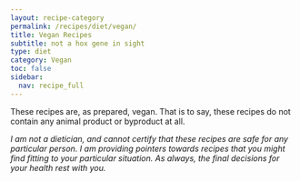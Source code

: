 ```yaml
---
layout: recipe-category
permalink: /recipes/diet/vegan/
title: Vegan Recipes
subtitle: not a hox gene in sight
type: diet
category: Vegan
toc: false
sidebar:
  nav: recipe_full
---
```

These recipes are, as prepared, vegan. That is to say, these recipes do not contain any animal product or byproduct at all.

*I am not a dietician, and cannot certify that these recipes are safe for any particular person. I am providing pointers towards recipes that you might find fitting to your particular situation. As always, the final decisions for your health rest with you.*